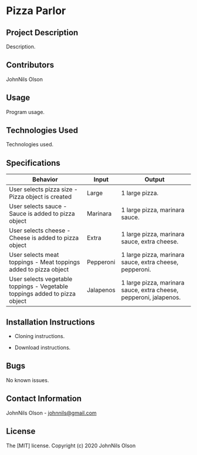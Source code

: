 # Pizza Parlor

## Project Description
Description.

## Contributors
JohnNils Olson

## Usage
Program usage.

## Technologies Used
Technologies used.

## Specifications

Behavior|Input|Output
----|----|----
User selects pizza size - Pizza object is created|Large|1 large pizza.
User selects sauce - Sauce is added to pizza object|Marinara|1 large pizza, marinara sauce.
User selects cheese - Cheese is added to pizza object|Extra|1 large pizza, marinara sauce, extra cheese.
User selects meat toppings - Meat toppings added to pizza object|Pepperoni|1 large pizza, marinara sauce, extra cheese, pepperoni.
User selects vegetable toppings - Vegetable toppings added to pizza object|Jalapenos|1 large pizza, marinara sauce, extra cheese, pepperoni, jalapenos.

## Installation Instructions
* Cloning instructions.

* Download instructions.

## Bugs
No known issues.

## Contact Information
JohnNils Olson - johnnils@gmail.com

## License
The [MIT] license.
Copyright (c) 2020 JohnNils Olson